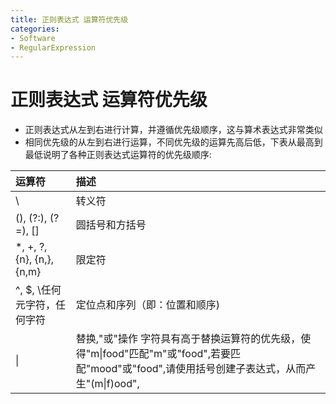 ```yaml
---
title: 正则表达式 运算符优先级
categories:
- Software
- RegularExpression
---
```

# 正则表达式 运算符优先级

- 正则表达式从左到右进行计算，并遵循优先级顺序，这与算术表达式非常类似
- 相同优先级的从左到右进行运算，不同优先级的运算先高后低，下表从最高到最低说明了各种正则表达式运算符的优先级顺序:

| 运算符                      | 描述                                                         |
| :-------------------------- | :----------------------------------------------------------- |
| \                           | 转义符                                                       |
| (), (?:), (?=), []          | 圆括号和方括号                                               |
| *, +, ?, {n}, {n,}, {n,m}   | 限定符                                                       |
| ^, $, \任何元字符，任何字符 | 定位点和序列（即：位置和顺序)                               |
| \|                          | 替换,"或"操作 字符具有高于替换运算符的优先级，使得"m\|food"匹配"m"或"food",若要匹配"mood"或"food",请使用括号创建子表达式，从而产生"(m\|f)ood", |